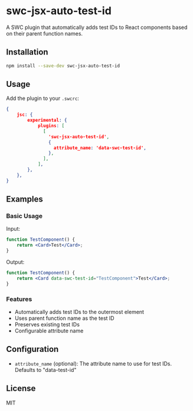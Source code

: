 # swc-jsx-auto-test-id

A SWC plugin that automatically adds test IDs to React components based on their parent function names.

## Installation 

```bash
npm install --save-dev swc-jsx-auto-test-id
```

## Usage

Add the plugin to your `.swcrc`:

```json
{
    jsc: {
        experimental: {
            plugins: [
              [
                'swc-jsx-auto-test-id',
                {
                  attribute_name: 'data-swc-test-id',
                },
              ],
            ],
        },
    },
}
```

## Examples

### Basic Usage

Input:
```jsx
function TestComponent() {
    return <Card>Test</Card>;
}
```

Output:
```jsx
function TestComponent() {
    return <Card data-swc-test-id="TestComponent">Test</Card>;
}
```

### Features

- Automatically adds test IDs to the outermost element
- Uses parent function name as the test ID
- Preserves existing test IDs
- Configurable attribute name

## Configuration

- `attribute_name` (optional): The attribute name to use for test IDs. Defaults to "data-test-id"

## License

MIT